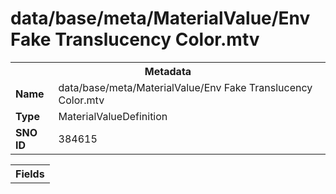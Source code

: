<h1>data/base/meta/MaterialValue/Env Fake Translucency Color.mtv</h1><table><tr><th colspan="100%">Metadata</th></tr><tr><td><b>Name</b></td><td>data/base/meta/MaterialValue/Env Fake Translucency Color.mtv</td></tr><tr><td><b>Type</b></td><td>MaterialValueDefinition</td></tr><tr><td><b>SNO ID</b></td><td>384615</td></tr></table>

<table><tr><th colspan="100%">Fields</th></tr></table>

